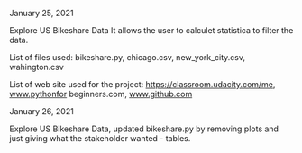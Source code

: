 January 25, 2021

Explore US Bikeshare Data
It allows the user to calculet statistica to filter the data.

List of files used:
 bikeshare.py, chicago.csv, new_york_city.csv, wahington.csv 

List of web site used for the project:
 https://classroom.udacity.com/me, www.pythonfor beginners.com, www.github.com

January 26, 2021

Explore US Bikeshare Data,  updated bikeshare.py by removing plots and just giving
what the stakeholder wanted - tables.


